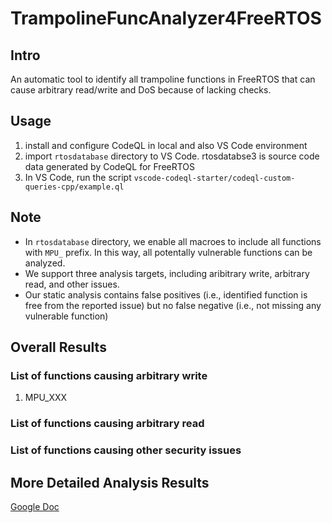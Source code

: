 # TrampolineFuncAnalyzer4FreeRTOS

## Intro
An automatic tool to identify all trampoline functions in FreeRTOS that can cause arbitrary read/write and DoS because of lacking checks.

## Usage
1. install and configure CodeQL in local and also VS Code environment
2. import `rtosdatabase` directory to VS Code. rtosdatabse3 is source code data generated by CodeQL for FreeRTOS
3. In VS Code, run the script `vscode-codeql-starter/codeql-custom-queries-cpp/example.ql`

## Note
- In `rtosdatabase` directory, we enable all macroes to include all functions with `MPU_` prefix. In this way, all potentally vulnerable functions can be analyzed. 
- We support three analysis targets, including aribitrary write, arbitrary read, and other issues.
- Our static analysis contains false positives (i.e., identified function is free from the reported issue) but no false negative (i.e., not missing any vulnerable function)

## Overall Results
### List of functions causing arbitrary write
1. MPU_XXX

### List of functions causing arbitrary read


### List of functions causing other security issues


## More Detailed Analysis Results
[Google Doc](https://docs.google.com/document/d/1Jr1zfKXG5v4M4E8Fc4IgjKFUk2b2DsCCxUoiQCueWHI/edit?usp=sharing)